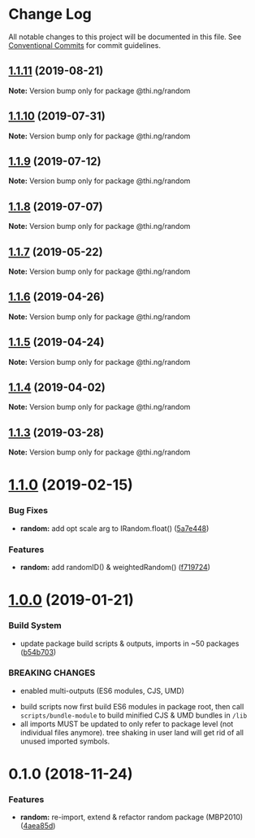# Change Log

All notable changes to this project will be documented in this file.
See [Conventional Commits](https://conventionalcommits.org) for commit guidelines.

## [1.1.11](https://github.com/thi-ng/umbrella/compare/@thi.ng/random@1.1.10...@thi.ng/random@1.1.11) (2019-08-21)

**Note:** Version bump only for package @thi.ng/random





## [1.1.10](https://github.com/thi-ng/umbrella/compare/@thi.ng/random@1.1.9...@thi.ng/random@1.1.10) (2019-07-31)

**Note:** Version bump only for package @thi.ng/random





## [1.1.9](https://github.com/thi-ng/umbrella/compare/@thi.ng/random@1.1.8...@thi.ng/random@1.1.9) (2019-07-12)

**Note:** Version bump only for package @thi.ng/random





## [1.1.8](https://github.com/thi-ng/umbrella/compare/@thi.ng/random@1.1.7...@thi.ng/random@1.1.8) (2019-07-07)

**Note:** Version bump only for package @thi.ng/random





## [1.1.7](https://github.com/thi-ng/umbrella/compare/@thi.ng/random@1.1.6...@thi.ng/random@1.1.7) (2019-05-22)

**Note:** Version bump only for package @thi.ng/random





## [1.1.6](https://github.com/thi-ng/umbrella/compare/@thi.ng/random@1.1.5...@thi.ng/random@1.1.6) (2019-04-26)

**Note:** Version bump only for package @thi.ng/random





## [1.1.5](https://github.com/thi-ng/umbrella/compare/@thi.ng/random@1.1.4...@thi.ng/random@1.1.5) (2019-04-24)

**Note:** Version bump only for package @thi.ng/random





## [1.1.4](https://github.com/thi-ng/umbrella/compare/@thi.ng/random@1.1.3...@thi.ng/random@1.1.4) (2019-04-02)

**Note:** Version bump only for package @thi.ng/random





## [1.1.3](https://github.com/thi-ng/umbrella/compare/@thi.ng/random@1.1.2...@thi.ng/random@1.1.3) (2019-03-28)

**Note:** Version bump only for package @thi.ng/random







# [1.1.0](https://github.com/thi-ng/umbrella/compare/@thi.ng/random@1.0.2...@thi.ng/random@1.1.0) (2019-02-15)


### Bug Fixes

* **random:** add opt scale arg to IRandom.float() ([5a7e448](https://github.com/thi-ng/umbrella/commit/5a7e448))


### Features

* **random:** add randomID() & weightedRandom() ([f719724](https://github.com/thi-ng/umbrella/commit/f719724))



# [1.0.0](https://github.com/thi-ng/umbrella/compare/@thi.ng/random@0.1.1...@thi.ng/random@1.0.0) (2019-01-21)


### Build System

* update package build scripts & outputs, imports in ~50 packages ([b54b703](https://github.com/thi-ng/umbrella/commit/b54b703))


### BREAKING CHANGES

* enabled multi-outputs (ES6 modules, CJS, UMD)

- build scripts now first build ES6 modules in package root, then call
  `scripts/bundle-module` to build minified CJS & UMD bundles in `/lib`
- all imports MUST be updated to only refer to package level
  (not individual files anymore). tree shaking in user land will get rid of
  all unused imported symbols.


# 0.1.0 (2018-11-24)


### Features

* **random:** re-import, extend & refactor random package (MBP2010) ([4aea85d](https://github.com/thi-ng/umbrella/commit/4aea85d))
